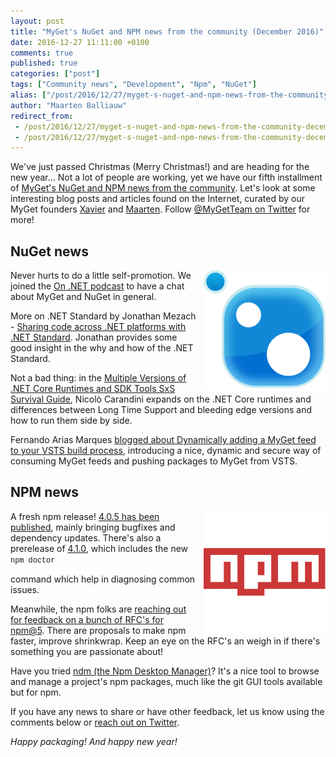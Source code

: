 ```yaml
---
layout: post
title: "MyGet's NuGet and NPM news from the community (December 2016)"
date: 2016-12-27 11:11:00 +0100
comments: true
published: true
categories: ["post"]
tags: ["Community news", "Development", "Npm", "NuGet"]
alias: ["/post/2016/12/27/myget-s-nuget-and-npm-news-from-the-community-december-2016.aspx"]
author: "Maarten Balliauw"
redirect_from:
 - /post/2016/12/27/myget-s-nuget-and-npm-news-from-the-community-december-2016.aspx.html
 - /post/2016/12/27/myget-s-nuget-and-npm-news-from-the-community-december-2016.aspx.html
---
```


<p>We've just passed Christmas (Merry Christmas!) and are heading for the new year...&nbsp;Not a lot of people are working, yet we have our fifth installment of&nbsp;<a href="/category/Community-news.aspx" target="_blank">MyGet's NuGet and NPM news from the community</a>. Let's look at some interesting blog posts and articles found on the Internet, curated by our MyGet founders <a href="http://www.twitter.com/xavierdecoster">Xavier</a> and <a href="http://www.twitter.com/maartenballiauw">Maarten</a>. Follow <a href="http://www.twitter.com/MyGetTeam">@MyGetTeam on Twitter</a> for more!</p><h2>NuGet news</h2><p><a href="http://www.myget.org/nuget"><strong><img width="195" height="194" title="NuGet news, curated by MyGet" align="right" style="border-width: 0px; margin: 0px 0px 0px 10px; padding-top: 0px; padding-right: 0px; padding-left: 0px; float: right; display: inline; background-image: none;" alt="NuGet news, curated by MyGet" src="/images/image_150.png" border="0"></strong></a>Never hurts to do a little self-promotion. We joined the <a href="https://channel9.msdn.com/Shows/On-NET/Xavier-Decoster-and-Maarten-Belliauw-MyGet">On .NET podcast</a> to have a chat about MyGet and NuGet in general.<br></p><p>More on .NET Standard by Jonathan Mezach - <a href="https://blogs.infosupport.com/sharing-code-across-net-platforms-with-net-standard/">Sharing code across .NET platforms with .NET Standard</a>. Jonathan provides some good insight in the why and how of the .NET Standard.<br></p><p>Not a bad thing: in the <a href="http://blog.tpcware.com/2016/12/multiple-versions-of-net-core-runtimes-and-sdk-tools-sxs-survive-guide/">Multiple Versions of .NET Core Runtimes and SDK Tools SxS Survival Guide</a>, Nicolò Carandini expands on the .NET Core runtimes and differences between Long Time Support and bleeding edge versions and how to run them side by side.<br></p><p>Fernando Arias Marques <a href="http://fernando.ariasmarques.com/2016/12/19/dynamically-adding-a-myget-feed-to-your-vsts-build-process/">blogged about Dynamically adding a MyGet feed to your VSTS build process</a>, introducing a nice, dynamic and secure way of consuming MyGet feeds and pushing packages to MyGet from VSTS.</p><h2>NPM news</h2><p><a href="http://www.myget.org/npm"><img width="195" height="195" title="NPM news, curated by MyGet" align="right" style="border-width: 0px; margin: 0px 0px 0px 10px; padding-top: 0px; padding-right: 0px; padding-left: 0px; float: right; display: inline; background-image: none;" alt="NPM news, curated by MyGet" src="/images/image_151.png" border="0"></a>A fresh npm release! <a href="https://github.com/npm/npm/releases/tag/v4.0.5">4.0.5 has been published</a>, mainly bringing bugfixes and dependency updates. There's also a prerelease of <a href="https://github.com/npm/npm/releases/tag/v4.1.0">4.1.0</a>, which includes the new <span class="js-wrapper"></span><code class="inline-code prettyprint prettyprinted"><span class="pln"><font face="Courier New">npm doctor</font></span></code><span class="js-wrapper">


</span> command which help in diagnosing common issues.<br></p><p>Meanwhile, the npm folks are <a href="http://blog.npmjs.org/post/154473364440/npm5-specifications-and-our-rfc-process">reaching out for feedback on a bunch of RFC's for npm@5</a>. There are proposals to make npm faster, improve shrinkwrap. Keep an eye on the RFC's an weigh in if there's something you are passionate about!<br></p><p>Have you tried <a href="https://720kb.github.io/ndm/">ndm (the Npm Desktop Manager)</a>? It's a nice tool to browse and manage a project's npm packages, much like the git GUI tools available but for npm.</p><p>If you have any news to share or have other feedback, let us know using the comments below or <a href="http://www.twitter.com/MyGetTeam">reach out on Twitter</a>.</p><p><em>Happy packaging! And happy new year!</em></p>



